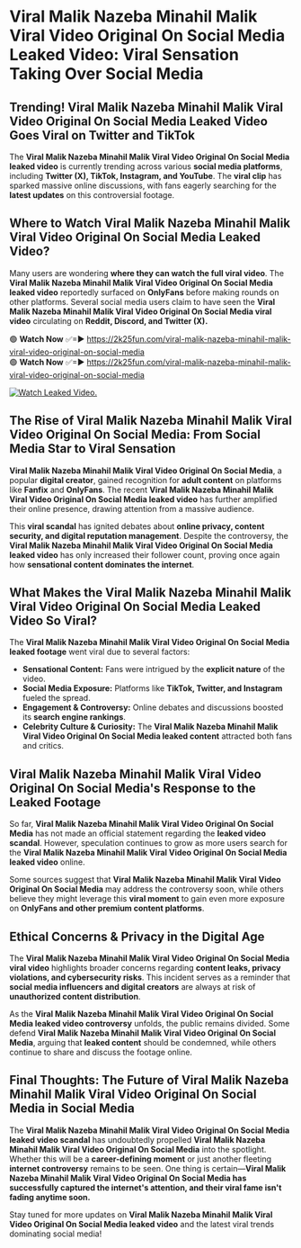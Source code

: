 # Viral Malik Nazeba Minahil Malik Viral Video Original On Social Media Leaked Video: Viral Sensation Taking Over Social Media

## **Trending! Viral Malik Nazeba Minahil Malik Viral Video Original On Social Media Leaked Video Goes Viral on Twitter and TikTok**
The **Viral Malik Nazeba Minahil Malik Viral Video Original On Social Media leaked video** is currently trending across various **social media platforms**, including **Twitter (X), TikTok, Instagram, and YouTube**. The **viral clip** has sparked massive online discussions, with fans eagerly searching for the **latest updates** on this controversial footage.

## **Where to Watch Viral Malik Nazeba Minahil Malik Viral Video Original On Social Media Leaked Video?**
Many users are wondering **where they can watch the full viral video**. The **Viral Malik Nazeba Minahil Malik Viral Video Original On Social Media leaked video** reportedly surfaced on **OnlyFans** before making rounds on other platforms. Several social media users claim to have seen the **Viral Malik Nazeba Minahil Malik Viral Video Original On Social Media viral video** circulating on **Reddit, Discord, and Twitter (X).**

🟢 **Watch Now** ✅=► https://2k25fun.com/viral-malik-nazeba-minahil-malik-viral-video-original-on-social-media  
🟢 **Watch Now** ✅=► https://2k25fun.com/viral-malik-nazeba-minahil-malik-viral-video-original-on-social-media  

[![Watch Leaked Video.](https://miro.medium.com/v2/resize:fit:828/format:webp/1*cilzJN44JGOrTw9NJCrNHA.gif "Watch Leaked Video")](https://2k25fun.com/viral-malik-nazeba-minahil-malik-viral-video-original-on-social-media)

## **The Rise of Viral Malik Nazeba Minahil Malik Viral Video Original On Social Media: From Social Media Star to Viral Sensation**
**Viral Malik Nazeba Minahil Malik Viral Video Original On Social Media**, a popular **digital creator**, gained recognition for **adult content** on platforms like **Fanfix** and **OnlyFans**. The recent **Viral Malik Nazeba Minahil Malik Viral Video Original On Social Media leaked video** has further amplified their online presence, drawing attention from a massive audience.

This **viral scandal** has ignited debates about **online privacy, content security, and digital reputation management**. Despite the controversy, the **Viral Malik Nazeba Minahil Malik Viral Video Original On Social Media leaked video** has only increased their follower count, proving once again how **sensational content dominates the internet**.

## **What Makes the Viral Malik Nazeba Minahil Malik Viral Video Original On Social Media Leaked Video So Viral?**
The **Viral Malik Nazeba Minahil Malik Viral Video Original On Social Media leaked footage** went viral due to several factors:
- **Sensational Content:** Fans were intrigued by the **explicit nature** of the video.
- **Social Media Exposure:** Platforms like **TikTok, Twitter, and Instagram** fueled the spread.
- **Engagement & Controversy:** Online debates and discussions boosted its **search engine rankings**.
- **Celebrity Culture & Curiosity:** The **Viral Malik Nazeba Minahil Malik Viral Video Original On Social Media leaked content** attracted both fans and critics.

## **Viral Malik Nazeba Minahil Malik Viral Video Original On Social Media's Response to the Leaked Footage**
So far, **Viral Malik Nazeba Minahil Malik Viral Video Original On Social Media** has not made an official statement regarding the **leaked video scandal**. However, speculation continues to grow as more users search for the **Viral Malik Nazeba Minahil Malik Viral Video Original On Social Media leaked video** online.

Some sources suggest that **Viral Malik Nazeba Minahil Malik Viral Video Original On Social Media** may address the controversy soon, while others believe they might leverage this **viral moment** to gain even more exposure on **OnlyFans and other premium content platforms**.

## **Ethical Concerns & Privacy in the Digital Age**
The **Viral Malik Nazeba Minahil Malik Viral Video Original On Social Media viral video** highlights broader concerns regarding **content leaks, privacy violations, and cybersecurity risks**. This incident serves as a reminder that **social media influencers and digital creators** are always at risk of **unauthorized content distribution**.

As the **Viral Malik Nazeba Minahil Malik Viral Video Original On Social Media leaked video controversy** unfolds, the public remains divided. Some defend **Viral Malik Nazeba Minahil Malik Viral Video Original On Social Media**, arguing that **leaked content** should be condemned, while others continue to share and discuss the footage online.

## **Final Thoughts: The Future of Viral Malik Nazeba Minahil Malik Viral Video Original On Social Media in Social Media**
The **Viral Malik Nazeba Minahil Malik Viral Video Original On Social Media leaked video scandal** has undoubtedly propelled **Viral Malik Nazeba Minahil Malik Viral Video Original On Social Media** into the spotlight. Whether this will be a **career-defining moment** or just another fleeting **internet controversy** remains to be seen. One thing is certain—**Viral Malik Nazeba Minahil Malik Viral Video Original On Social Media has successfully captured the internet's attention, and their viral fame isn't fading anytime soon.**

Stay tuned for more updates on **Viral Malik Nazeba Minahil Malik Viral Video Original On Social Media leaked video** and the latest viral trends dominating social media!